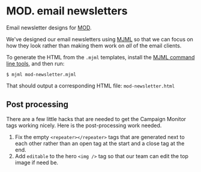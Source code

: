# MOD. email newsletters

Email newsletter designs for [MOD](http://mod.org.au).

We've designed our email newsletters using [MJML](https://mjml.io) so that we can focus on how they look rather than making them work on *all* of the email clients.

To generate the HTML from the `.mjml` templates, install the [MJML command line tools](https://mjml.io/download), and then run:

`$ mjml mod-newsletter.mjml`

That should output a corresponding HTML file: `mod-newsletter.html`

## Post processing

There are a few little hacks that are needed to get the Campaign Monitor tags working nicely. Here is the post-processing work needed.

1. Fix the empty `<repeater></repeater>` tags that are generated next to each other rather than an open tag at the start and a close tag at the end.
2. Add `editable` to the hero `<img />` tag so that our team can edit the top image if need be.
